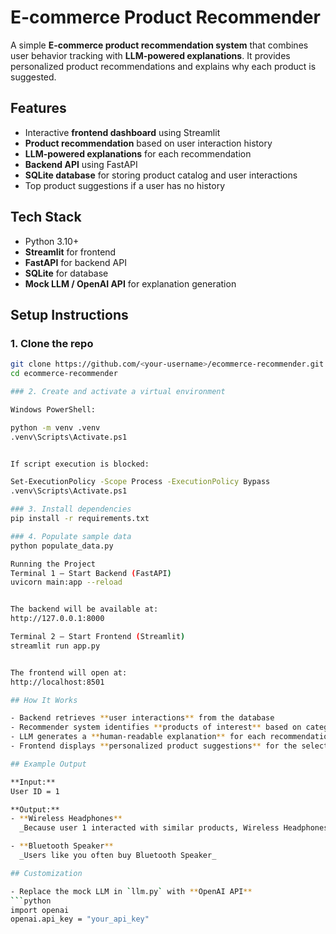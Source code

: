 # E-commerce Product Recommender

A simple **E-commerce product recommendation system** that combines user behavior tracking with **LLM-powered explanations**. It provides personalized product recommendations and explains why each product is suggested.

## Features

- Interactive **frontend dashboard** using Streamlit  
- **Product recommendation** based on user interaction history  
- **LLM-powered explanations** for each recommendation  
- **Backend API** using FastAPI  
- **SQLite database** for storing product catalog and user interactions  
- Top product suggestions if a user has no history  

## Tech Stack

- Python 3.10+  
- **Streamlit** for frontend  
- **FastAPI** for backend API  
- **SQLite** for database  
- **Mock LLM / OpenAI API** for explanation generation  

## Setup Instructions

### 1. Clone the repo
```bash
git clone https://github.com/<your-username>/ecommerce-recommender.git
cd ecommerce-recommender

### 2. Create and activate a virtual environment

Windows PowerShell:

python -m venv .venv
.venv\Scripts\Activate.ps1


If script execution is blocked:

Set-ExecutionPolicy -Scope Process -ExecutionPolicy Bypass
.venv\Scripts\Activate.ps1

### 3. Install dependencies
pip install -r requirements.txt

### 4. Populate sample data
python populate_data.py

Running the Project
Terminal 1 — Start Backend (FastAPI)
uvicorn main:app --reload


The backend will be available at:
http://127.0.0.1:8000

Terminal 2 — Start Frontend (Streamlit)
streamlit run app.py


The frontend will open at:
http://localhost:8501

## How It Works

- Backend retrieves **user interactions** from the database  
- Recommender system identifies **products of interest** based on categories or user behavior  
- LLM generates a **human-readable explanation** for each recommendation  
- Frontend displays **personalized product suggestions** for the selected user  

## Example Output

**Input:**  
User ID = 1

**Output:**  
- **Wireless Headphones**  
  _Because user 1 interacted with similar products, Wireless Headphones is recommended_  

- **Bluetooth Speaker**  
  _Users like you often buy Bluetooth Speaker_  

## Customization

- Replace the mock LLM in `llm.py` with **OpenAI API**  
```python
import openai
openai.api_key = "your_api_key"
